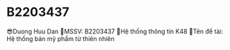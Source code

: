 # B2203437
😎Duong Huu Dan
📝MSSV: B2203437
🚀Hệ thống thông tin K48
📌Tên đề tài: Hệ thống bán mỹ phẩm từ thiên nhiên


